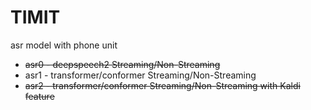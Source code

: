 # TIMIT

asr model with phone unit

* ~~asr0 - deepspeech2 Streaming/Non-Streaming~~
* asr1 - transformer/conformer Streaming/Non-Streaming
* ~~asr2 - transformer/conformer Streaming/Non-Streaming with Kaldi feature~~
